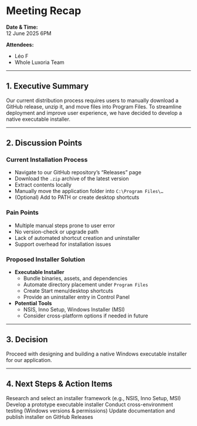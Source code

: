 # Meeting Recap

**Date & Time:**  
12 June 2025 6PM

**Attendees:**  
- Léo F  
- Whole Luxoria Team

---

## 1. Executive Summary  
Our current distribution process requires users to manually download a GitHub release, unzip it, and move files into Program Files. To streamline deployment and improve user experience, we have decided to develop a native executable installer.

---

## 2. Discussion Points

### Current Installation Process
- Navigate to our GitHub repository’s “Releases” page  
- Download the `.zip` archive of the latest version  
- Extract contents locally  
- Manually move the application folder into `C:\Program Files\…`  
- (Optional) Add to PATH or create desktop shortcuts

### Pain Points
- Multiple manual steps prone to user error  
- No version-check or upgrade path  
- Lack of automated shortcut creation and uninstaller  
- Support overhead for installation issues

### Proposed Installer Solution
- **Executable Installer**  
  - Bundle binaries, assets, and dependencies  
  - Automate directory placement under `Program Files`  
  - Create Start menu/desktop shortcuts  
  - Provide an uninstaller entry in Control Panel  
- **Potential Tools**  
  - NSIS, Inno Setup, Windows Installer (MSI)  
  - Consider cross-platform options if needed in future

---

## 3. Decision  
Proceed with designing and building a native Windows executable installer for our application.

---

## 4. Next Steps & Action Items

Research and select an installer framework (e.g., NSIS, Inno Setup, MSI)
Develop a prototype executable installer
Conduct cross-environment testing (Windows versions & permissions)
Update documentation and publish installer on GitHub Releases
